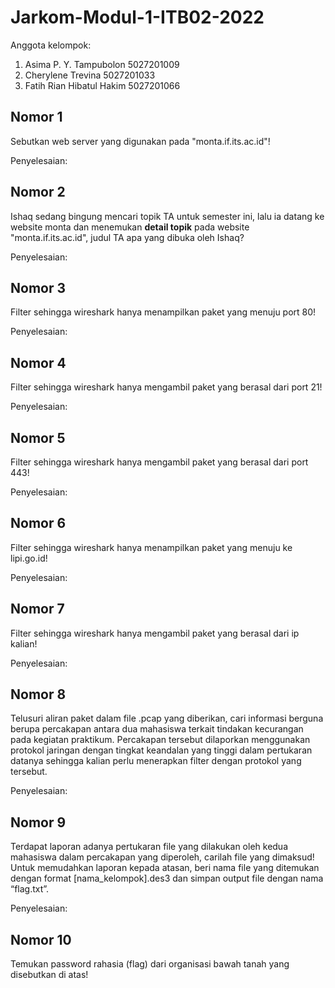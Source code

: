 # Jarkom-Modul-1-ITB02-2022

Anggota kelompok:
1. Asima P. Y. Tampubolon 5027201009
2. Cherylene Trevina 5027201033
3. Fatih Rian Hibatul Hakim 5027201066

## Nomor 1

Sebutkan web server yang digunakan pada "monta.if.its.ac.id"!

Penyelesaian:


## Nomor 2

Ishaq sedang bingung mencari topik TA untuk semester ini, lalu ia datang ke website monta dan menemukan **detail topik** pada website "monta.if.its.ac.id", judul TA apa yang dibuka oleh Ishaq?

Penyelesaian:


## Nomor 3

Filter sehingga wireshark hanya menampilkan paket yang menuju port 80!

Penyelesaian:


## Nomor 4

Filter sehingga wireshark hanya mengambil paket yang berasal dari port 21!

Penyelesaian:


## Nomor 5

Filter sehingga wireshark hanya mengambil paket yang berasal dari port 443!

Penyelesaian:


## Nomor 6

Filter sehingga wireshark hanya menampilkan paket yang menuju ke lipi.go.id!

Penyelesaian:


## Nomor 7

Filter sehingga wireshark hanya mengambil paket yang berasal dari ip kalian!

Penyelesaian:


## Nomor 8

Telusuri aliran paket dalam file .pcap yang diberikan, cari informasi berguna berupa percakapan antara dua mahasiswa terkait tindakan kecurangan pada kegiatan praktikum. Percakapan tersebut dilaporkan menggunakan protokol jaringan dengan tingkat keandalan yang tinggi dalam pertukaran datanya sehingga kalian perlu menerapkan filter dengan protokol yang tersebut.

Penyelesaian:


## Nomor 9

Terdapat laporan adanya pertukaran file yang dilakukan oleh kedua mahasiswa dalam percakapan yang diperoleh, carilah file yang dimaksud! Untuk memudahkan laporan kepada atasan, beri nama file yang ditemukan dengan format [nama_kelompok].des3 dan simpan output file dengan nama “flag.txt”.

Penyelesaian:


## Nomor 10

Temukan password rahasia (flag) dari organisasi bawah tanah yang disebutkan di atas!